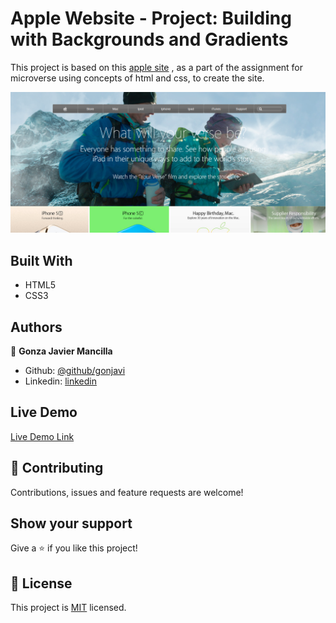# Apple Website - Project: Building with Backgrounds and Gradients

This project is based on this <a href="https://web.archive.org/web/20140301004610/http://www.apple.com/">apple site</a> , as a part of the assignment for microverse using concepts of html and css, to create the site.



![screenshot](./img/apple.png)


## Built With

- HTML5
- CSS3

## Authors

👤 **Gonza Javier Mancilla**

- Github: [@github/gonjavi](https://github.com/gonjavi)
- Linkedin: [linkedin](https://www.linkedin.com/in/g-javier-mancilla-a686a9178/)

## Live Demo

[Live Demo Link]()


## 🤝 Contributing

Contributions, issues and feature requests are welcome!


## Show your support

Give a ⭐️ if you like this project!


## 📝 License

This project is [MIT](lic.url) licensed.







